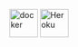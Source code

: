 <img src="https://www.docker.com/sites/default/files/d8/2019-07/vertical-logo-monochromatic.png" alt="docker"
	title="docker" width="50" height="50" />
<img src="https://cdn.worldvectorlogo.com/logos/heroku.svg" alt="Heroku"
	title="heroku" width="50" height="50" />
    

